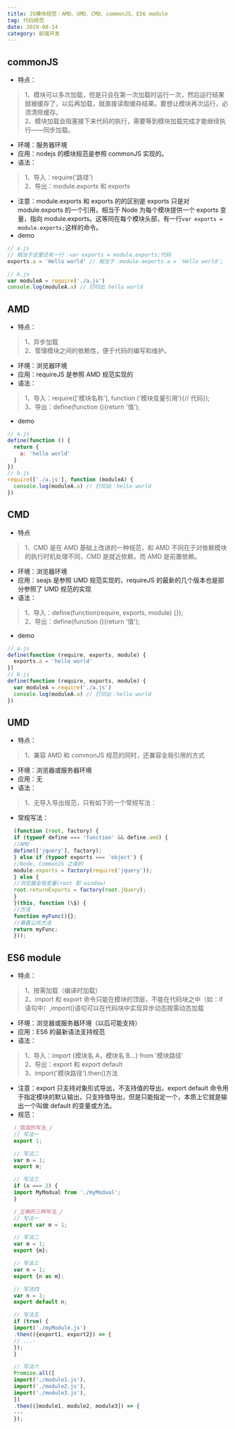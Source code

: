 ```yaml
---
title: JS模块规范：AMD、UMD、CMD、commonJS、ES6 module
tag: 代码规范
date: 2019-08-14
category: 前端开发
---
```


## commonJS

- 特点：

> 1、模块可以多次加载，但是只会在第一次加载时运行一次，然后运行结果就被缓存了，以后再加载，就直接读取缓存结果。要想让模块再次运行，必须清除缓存。  
> 2、模块加载会阻塞接下来代码的执行，需要等到模块加载完成才能继续执行——同步加载。

- 环境：服务器环境
- 应用：nodejs 的模块规范是参照 commonJS 实现的。
- 语法：

> 1、导入：require('路径')  
> 2、导出：module.exports 和 exports

- 注意：module.exports 和 exports 的的区别是 exports 只是对 module.exports 的一个引用，相当于 Node 为每个模块提供一个 exports 变量，指向 module.exports。这等同在每个模块头部，有一行`var exports = module.exports;`这样的命令。
- demo

```js
// a.js
// 相当于这里还有一行：var exports = module.exports;代码
exports.a = 'Hello world' // 相当于：module.exports.a = 'Hello world';

// b.js
var moduleA = require('./a.js')
console.log(moduleA.a) // 打印出 hello world
```

## AMD

- 特点：

> 1、异步加载  
> 2、管理模块之间的依赖性，便于代码的编写和维护。

- 环境：浏览器环境
- 应用：requireJS 是参照 AMD 规范实现的
- 语法：

> 1、导入：require(\['模块名称'\], function ('模块变量引用'){// 代码});  
> 3、导出：define(function (){return '值');

- demo

```js
// a.js
define(function () {
  return {
    a: 'hello world'
  }
})
// b.js
require(['./a.js'], function (moduleA) {
  console.log(moduleA.a) // 打印出：hello world
})
```

## CMD

- 特点

> 1、CMD 是在 AMD 基础上改进的一种规范，和 AMD 不同在于对依赖模块的执行时机处理不同，CMD 是就近依赖，而 AMD 是前置依赖。

- 环境：浏览器环境
- 应用：seajs 是参照 UMD 规范实现的，requireJS 的最新的几个版本也是部分参照了 UMD 规范的实现
- 语法：

> 1、导入：define(function(require, exports, module) {});  
> 2、导出：define(function (){return '值');

- demo

```js
// a.js
define(function (require, exports, module) {
  exports.a = 'hello world'
})
// b.js
define(function (require, exports, module) {
  var moduleA = require('./a.js')
  console.log(moduleA.a) // 打印出：hello world
})
```

## UMD

- 特点：

> 1、兼容 AMD 和 commonJS 规范的同时，还兼容全局引用的方式

- 环境：浏览器或服务器环境
- 应用：无
- 语法：

> 1、无导入导出规范，只有如下的一个常规写法：

- 常规写法：

```js
  (function (root, factory) {
  if (typeof define === 'function' && define.amd) {
  //AMD
  define(['jquery'], factory);
  } else if (typeof exports === 'object') {
  //Node, CommonJS 之类的
  module.exports = factory(require('jquery'));
  } else {
  //浏览器全局变量(root 即 window)
  root.returnExports = factory(root.jQuery);
  }
  }(this, function (\$) {
  //方法
  function myFunc(){};
  //暴露公共方法
  return myFunc;
  }));
```

## ES6 module

- 特点：

> 1、按需加载（编译时加载）  
> 2、import 和 export 命令只能在模块的顶层，不能在代码块之中（如：if 语句中）,import()语句可以在代码块中实现异步动态按需动态加载

- 环境：浏览器或服务器环境（以后可能支持）
- 应用：ES6 的最新语法支持规范
- 语法：

> 1、导入：import {模块名 A，模块名 B...} from '模块路径'  
> 2、导出：export 和 export default  
> 3、import('模块路径').then()方法

- 注意：export 只支持对象形式导出，不支持值的导出，export default 命令用于指定模块的默认输出，只支持值导出，但是只能指定一个，本质上它就是输出一个叫做 default 的变量或方法。
- 规范：

```js
  /_错误的写法_/
  // 写法一
  export 1;

  // 写法二
  var m = 1;
  export m;

  // 写法三
  if (x === 2) {
  import MyModual from './myModual';
  }

  /_正确的三种写法_/
  // 写法一
  export var m = 1;

  // 写法二
  var m = 1;
  export {m};

  // 写法三
  var n = 1;
  export {n as m};

  // 写法四
  var n = 1;
  export default n;

  // 写法五
  if (true) {
  import('./myModule.js')
  .then(({export1, export2}) => {
  // ...·
  });
  }

  // 写法六
  Promise.all([
  import('./module1.js'),
  import('./module2.js'),
  import('./module3.js'),
  ])
  .then(([module1, module2, module3]) => {
  ···
  });
```
